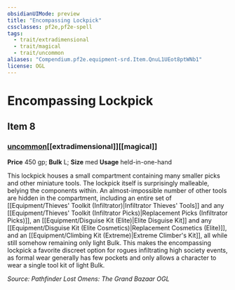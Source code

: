 ```yaml
---
obsidianUIMode: preview
title: "Encompassing Lockpick"
cssclasses: pf2e,pf2e-spell
tags:
  - trait/extradimensional
  - trait/magical
  - trait/uncommon
aliases: "Compendium.pf2e.equipment-srd.Item.QnuL1UEot8ptWNb1"
license: OGL
---
```

# Encompassing Lockpick
## Item 8
### [uncommon](uncommon "Uncommon Rarity Trait")[[extradimensional]][[magical]]


**Price** 450 gp; 
**Bulk** L; **Size** med
**Usage** held-in-one-hand

This lockpick houses a small compartment containing many smaller picks and other miniature tools. The lockpick itself is surprisingly malleable, belying the components within. An almost-impossible number of other tools are hidden in the compartment, including an entire set of [[Equipment/Thieves' Toolkit (Infiltrator)|Infiltrator Thieves' Tools]] and any [[Equipment/Thieves' Toolkit (Infiltrator Picks)|Replacement Picks (Infiltrator Picks)]], an [[Equipment/Disguise Kit (Elite)|Elite Disguise Kit]] and any [[Equipment/Disguise Kit (Elite Cosmetics)|Replacement Cosmetics (Elite)]], and an [[Equipment/Climbing Kit (Extreme)|Extreme Climber's Kit]], all while still somehow remaining only light Bulk. This makes the encompassing lockpick a favorite discreet option for rogues infiltrating high society events, as formal wear generally has few pockets and only allows a character to wear a single tool kit of light Bulk.

*Source: Pathfinder Lost Omens: The Grand Bazaar*
*OGL*
